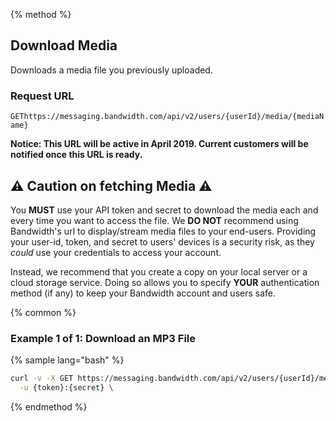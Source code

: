 {% method %}

## Download Media
Downloads a media file you previously uploaded.

### Request URL

<code class="get">GET</code>`https://messaging.bandwidth.com/api/v2/users/{userId}/media/{mediaName}`

**Notice: This URL will be active in April 2019. Current customers will be notified once this URL is ready.**

## ⚠️ Caution on fetching Media ⚠️

You **MUST** use your API token and secret to download the media each and every time you want to access the file.  We **DO NOT** recommend using Bandwidth's url to display/stream media files to your end-users.  Providing your user-id, token, and secret to users' devices is a security risk, as they _could_ use your credentials to access your account.

Instead, we recommend that you create a copy on your local server or a cloud storage service.  Doing so allows you to specify **YOUR** authentication method (if any) to keep your Bandwidth account and users safe.

{% common %}

### Example 1 of 1: Download an MP3 File

{% sample lang="bash" %}

```bash
curl -v -X GET https://messaging.bandwidth.com/api/v2/users/{userId}/media/{mediaName} \
  -u {token}:{secret} \
```

{% endmethod %}
